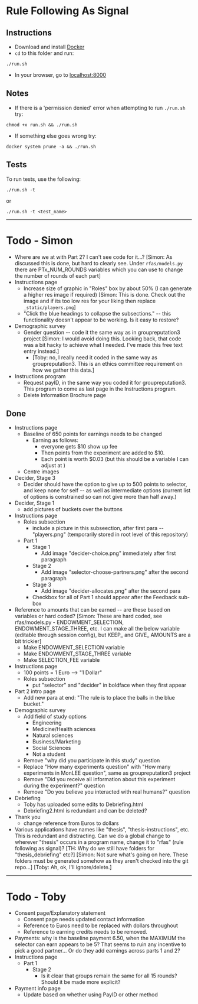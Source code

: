 # Rule Following As Signal

## Instructions

- Download and install [Docker](https://www.docker.com/products/docker-desktop/)
- `cd` to this folder and run:
```
./run.sh
```
- In your browser, go to [localhost:8000](http://localhost:8000)

## Notes

- If there is a 'permission denied' error when attempting to run `./run.sh` try:
```
chmod +x run.sh && ./run.sh
```
- If something else goes wrong try:
```
docker system prune -a && ./run.sh
```

## Tests

To run tests, use the following:
```
./run.sh -t
```
or
```
./run.sh -t <test_name>
```

---

# Todo - Simon

- Where are we at with Part 2? I can't see code for it...? [Simon: As discussed this is done, but hard to clearly see. Under `rfas/models.py` there are PTx_NUM_ROUNDS variables which you can use to change the number of rounds of each part]
- Instructions page
	- Increase size of graphic in "Roles" box by about 50% (I can generate a higher res image if required) [Simon: This is done. Check out the image and if its too low res for your liking then replace `_static/players.png`]
	- "Click the blue headings to collapse the subsections." -- this functionality doesn't appear to be working. Is it easy to restore?
- Demographic survey
	- Gender question -- code it the same way as in groupreputation3 project [Simon: I would avoid doing this. Looking back, that code was a bit hacky to achieve what I needed. I've made this free text entry instead.]
		- [Toby: no, I really need it coded in the same way as groupreputation3. This is an ethics committee requirement on how we gather this data.]
- Instructions program
	- Request payID, in the same way you coded it for groupreputation3. This program to come as last page in the Instructions program.
	- Delete Information Brochure page

## Done

- Instructions page
	- Baseline of 650 points for earnings needs to be changed
		- Earning as follows:
			- everyone gets $10 show up fee
			- Then points from the experiment are added to $10.
			- Each point is worth $0.03 (but this should be a variable I can adjust at )
	- Centre images
- Decider, Stage 3
	- Decider should have the option to give up to 500 points to selector, and keep none for self -- as well as intermediate options (current list of options is constrained so can not give more than half away.)
- Decider, Stage 1
	- add pictures of buckets over the buttons
- Instructions page
	- Roles subsection
		- include a picture in this subseection, after first para -- "players.png" (temporarily stored in root level of this repository)
	- Part 1
		- Stage 1
			- Add image "decider-choice.png" immediately after first paragraph
		- Stage 2
			- Add image "selector-choose-partners.png" after the second paragraph
		- Stage 3
			- Add image "decider-allocates.png" after the second para
		- Checkbox for all of Part 1 should appear after the Feedback sub-box
- Reference to amounts that can be earned -- are these based on variables or hard coded? [Simon: These are hard coded, see rfas/models.py - ENDOWMENT_SELECTION, ENDOWMENT_STAGE_THREE, etc. I can make all the below variable (editable through session config), but KEEP_ and GIVE_ AMOUNTS are a bit trickier]
	- Make ENDOWMENT_SELECTION variable
    - Make ENDOWMENT_STAGE_THREE variable
    - Make SELECTION_FEE variable
- Instructions page
	- 100 points = 1 Euro --> "1 Dollar"
	- Roles subsection
		- put "selector" and "decider" in boldface when they first appear
- Part 2 intro page
	- Add new para at end: "The rule is to place the balls in the blue bucket."
- Demographic survey
	- Add field of study options
		- Engineering
		- Medicine/Health sciences
		- Natural sciences
		- Business/Marketing
		- Social Sciences
		- Not a student
	- Remove "why did you participate in this study" question
	- Replace "How many experiments question" with "How many experiments in MonLEE question", same as groupreputation3 project
	- Remove "Did you receive all information about this experiment during the experiment?" question
	- Remove "Do you believe you interacted with real humans?" question
- Debriefing
	- Toby has uploaded some edits to Debriefing.html
	- Debriefing2.html is redundant and can be deleted?
- Thank you
	- change reference from Euros to dollars
- Various applications have names like "thesis", "thesis-instructions", etc. This is redundant and distracting. Can we do a global change to wherever "thesis" occurs in a program name, change it to "rfas" (rule following as signal)? [TH: Why do we still have folders for "thesis_debriefing" etc?] [Simon: Not sure what's going on here. These folders must be generated somehow as they aren't checked into the git repo...] [Toby: Ah, ok, I'll ignore/delete.]

---

# Todo - Toby

- Consent page/Explanatory statement
	- Consent page needs updated contact information
	- Reference to Euros need to be replaced with dollars throughout
	- Reference to earning credits needs to be removed.
- Payments: why is the baseline payment 6.50, when the MAXIMUM the selector can earn appears to be 5? That seems to ruin any incentive to pick a good partner... Or do they add earnings across parts  1 and 2?
- Instructions page
	- Part 1
		- Stage 2
			- Is it clear that groups remain the same for all 15 rounds? Should it be made more explicit?
- Payment info page
	- Update based on whether using PayID or other method